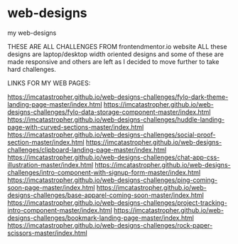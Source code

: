 # web-designs
my web-designs

THESE ARE ALL CHALLENGES FROM frontendmentor.io website 
ALL these designs are laptop/desktop width oriented designs and some of these are made responsive and others are left as I decided to move further to take hard challenges. 

LINKS FOR MY WEB PAGES:

https://imcatastropher.github.io/web-designs-challenges/fylo-dark-theme-landing-page-master/index.html
https://imcatastropher.github.io/web-designs-challenges/fylo-data-storage-component-master/index.html
https://imcatastropher.github.io/web-designs-challenges/huddle-landing-page-with-curved-sections-master/index.html
https://imcatastropher.github.io/web-designs-challenges/social-proof-section-master/index.html
https://imcatastropher.github.io/web-designs-challenges/clipboard-landing-page-master/index.html
https://imcatastropher.github.io/web-designs-challenges/chat-app-css-illustration-master/index.html
https://imcatastropher.github.io/web-designs-challenges/intro-component-with-signup-form-master/index.html
https://imcatastropher.github.io/web-designs-challenges/ping-coming-soon-page-master/index.html
https://imcatastropher.github.io/web-designs-challenges/base-apparel-coming-soon-master/index.html
https://imcatastropher.github.io/web-designs-challenges/project-tracking-intro-component-master/index.html
https://imcatastropher.github.io/web-designs-challenges/bookmark-landing-page-master/index.html
https://imcatastropher.github.io/web-designs-challenges/rock-paper-scissors-master/index.html


